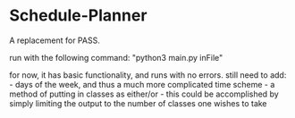 # Schedule-Planner
A replacement for PASS.

run with the following command: "python3 main.py inFile"

for now, it has basic functionality, and runs with no errors.
still need to add:
	- days of the week, and thus a much more complicated time scheme
	- a method of putting in classes as either/or - this could be accomplished by simply limiting the output to the number of classes one wishes to take
